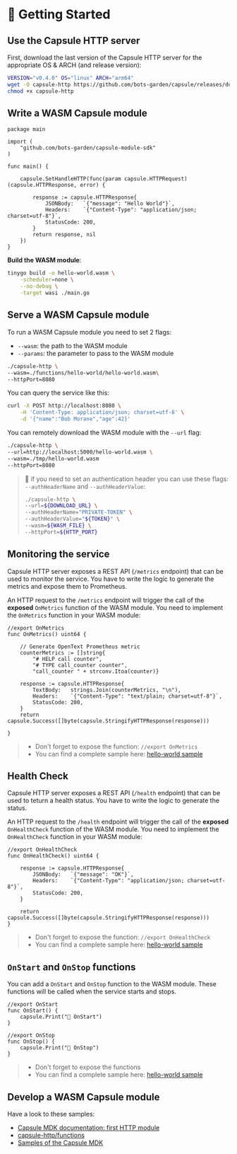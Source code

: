 # 🚀 Getting Started

## Use the Capsule HTTP server

First, download the last version of the Capsule HTTP server for the appropriate OS & ARCH (and release version):

```bash
VERSION="v0.4.0" OS="linux" ARCH="arm64"
wget -O capsule-http https://github.com/bots-garden/capsule/releases/download/${VERSION}/capsule-http-${VERSION}-${OS}-${ARCH}
chmod +x capsule-http
```

## Write a WASM Capsule module

```golang
package main

import (
	"github.com/bots-garden/capsule-module-sdk"
)

func main() {
	
	capsule.SetHandleHTTP(func(param capsule.HTTPRequest) (capsule.HTTPResponse, error) {
		
		response := capsule.HTTPResponse{
			JSONBody:   `{"message": "Hello World"}`,
			Headers:    `{"Content-Type": "application/json; charset=utf-8"}`,
			StatusCode: 200,
		}
		return response, nil
	})
}
```

**Build the WASM module**:

```bash
tinygo build -o hello-world.wasm \
    -scheduler=none \
    --no-debug \
    -target wasi ./main.go 
```

## Serve a WASM Capsule module

To run a WASM Capsule module you need to set 2 flags:

- `--wasm`: the path to the WASM module
- `--params`: the parameter to pass to the WASM module

```bash
./capsule-http \
--wasm=./functions/hello-world/hello-world.wasm\
--httpPort=8080
```

You can query the service like this:
```bash
curl -X POST http://localhost:8080 \
    -H 'Content-Type: application/json; charset=utf-8' \
    -d '{"name":"Bob Morane","age":42}'
```

You can remotely download  the WASM module with the `--url` flag:
```bash
./capsule-http \
--url=http://localhost:5000/hello-world.wasm \
--wasm=./tmp/hello-world.wasm 
--httpPort=8080
```

> 👋 if you need to set an authentication header you can use these flags: `--authHeaderName` and `--authHeaderValue`:
>
> ```bash
> ./capsule-http \
> --url=${DOWNLOAD_URL} \
> --authHeaderName="PRIVATE-TOKEN" \
> --authHeaderValue="${TOKEN}" \
> --wasm=${WASM_FILE} \
> --httpPort=${HTTP_PORT}
> ```

## Monitoring the service

Capsule HTTP server exposes a REST API (`/metrics` endpoint) that can be used to monitor the service. You have to write the logic to generate the metrics and expose them to Prometheus.

An HTTP request to the `/metrics` endpoint will trigger the call of the **exposed** `OnMetrics` function of the WASM module. You need to implement the `OnMetrics` function in your WASM module:

```golang
//export OnMetrics
func OnMetrics() uint64 {

	// Generate OpenText Prometheus metric
	counterMetrics := []string{
		"# HELP call counter",
		"# TYPE call_counter counter",
		"call_counter " + strconv.Itoa(counter)}

	response := capsule.HTTPResponse{
		TextBody:   strings.Join(counterMetrics, "\n"),
		Headers:    `{"Content-Type": "text/plain; charset=utf-8"}`,
		StatusCode: 200,
	}
	return capsule.Success([]byte(capsule.StringifyHTTPResponse(response)))

}
```
> - Don't forget to expose the function: `//export OnMetrics`
> - You can find a complete sample here: [hello-world sample](https://github.com/bots-garden/capsule/blob/main/capsule-http/functions/hello-world/main.go)

## Health Check

Capsule HTTP server exposes a REST API (`/health` endpoint) that can be used to teturn a health status. You have to write the logic to generate the status.

An HTTP request to the `/health` endpoint will trigger the call of the **exposed** `OnHealthCheck` function of the WASM module. You need to implement the `OnHealthCheck` function in your WASM module:

```golang
//export OnHealthCheck
func OnHealthCheck() uint64 {

	response := capsule.HTTPResponse{
		JSONBody:   `{"message": "OK"}`,
		Headers:    `{"Content-Type": "application/json; charset=utf-8"}`,
		StatusCode: 200,
	}

	return capsule.Success([]byte(capsule.StringifyHTTPResponse(response)))
}
```
> - Don't forget to expose the function: `//export OnHealthCheck`
> - You can find a complete sample here: [hello-world sample](https://github.com/bots-garden/capsule/blob/main/capsule-http/functions/hello-world/main.go)

## `OnStart` and `OnStop` functions

You can add a `OnStart` and `OnStop` function to the WASM module. These functions will be called when the service starts and stops.

```golang
//export OnStart
func OnStart() {
	capsule.Print("🚗 OnStart")
}

//export OnStop
func OnStop() {
	capsule.Print("🚙 OnStop")
}
```
> - Don't forget to expose the functions
> - You can find a complete sample here: [hello-world sample](https://github.com/bots-garden/capsule/blob/main/capsule-http/functions/hello-world/main.go)


## Develop a WASM Capsule module

Have a look to these samples:

- [Capsule MDK documentation: first HTTP module](https://bots-garden.github.io/capsule-module-sdk/first-http-module/)
- [capsule-http/functions](https://github.com/bots-garden/capsule/tree/main/capsule-http/functions)
- [Samples of the Capsule MDK](https://github.com/bots-garden/capsule-module-sdk/tree/main/samples)
